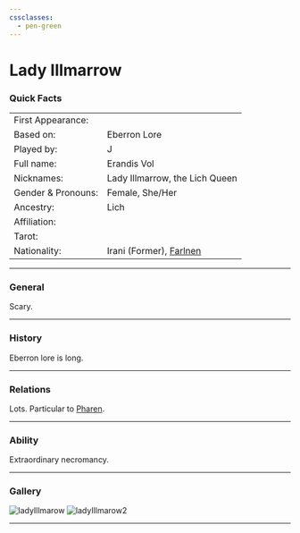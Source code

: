 ```yaml
---
cssclasses:
  - pen-green
---
```

# Lady Illmarrow
### Quick Facts

|                    |                                             |
| ------------------ | ------------------------------------------- |
| First Appearance:  |                                             |
| Based on:          | Eberron Lore                                |
| Played by:         | J                                           |
| Full name:         | Erandis Vol                                 |
| Nicknames:         | Lady Illmarrow, the Lich Queen              |
| Gender & Pronouns: | Female, She/Her                             |
| Ancestry:          | Lich                                        |
| Affiliation:       |                                             |
| Tarot:             |                                             |
| Nationality:       | Irani (Former), [Farlnen](../../-Locations--Planes/Farlnen.md) |
***
### General
Scary.

***
### History
Eberron lore is long.

***
### Relations
Lots.
Particular to [Pharen](../Pharen.md).

***
### Ability
Extraordinary necromancy.

***
### Gallery

![ladyIllmarow](../../../../../../99%20-%20META/attachments/ladyIllmarow.png)
![ladyIllmarow2](../../../../../../99%20-%20META/attachments/ladyIllmarow2.png)
***

